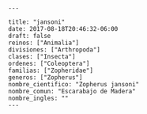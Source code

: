 
      ---

      title: "jansoni"
      date: 2017-08-18T20:46:32-06:00
      draft: false
      reinos: ["Animalia"]
      divisiones: ["Arthropoda"]
      clases: ["Insecta"]
      ordenes: ["Coleoptera"]
      familias: ["Zopheridae"]
      generos: ["Zopherus"]
      nombre_cientifico: "Zopherus jansoni"
      nombre_comun: "Escarabajo de Madera"
      nombre_ingles: ""
      ---

      